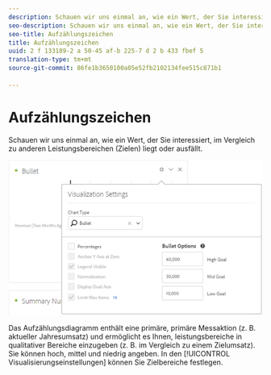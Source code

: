 ```yaml
---
description: Schauen wir uns einmal an, wie ein Wert, der Sie interessiert, im Vergleich zu anderen Leistungsbereichen (Zielen) liegt oder ausfällt.
seo-description: Schauen wir uns einmal an, wie ein Wert, der Sie interessiert, im Vergleich zu anderen Leistungsbereichen (Zielen) liegt oder ausfällt.
seo-title: Aufzählungszeichen
title: Aufzählungszeichen
uuid: 2 f 133189-2 a 50-45 af-b 225-7 d 2 b 433 fbef 5
translation-type: tm+mt
source-git-commit: 86fe1b3650100a05e52fb2102134fee515c871b1

---
```



# Aufzählungszeichen

Schauen wir uns einmal an, wie ein Wert, der Sie interessiert, im Vergleich zu anderen Leistungsbereichen (Zielen) liegt oder ausfällt.

![](assets/bullet-image.png)

Das Aufzählungsdiagramm enthält eine primäre, primäre Messaktion (z. B. aktueller Jahresumsatz) und ermöglicht es Ihnen, leistungsbereiche in qualitativer Bereiche einzugeben (z. B. im Vergleich zu einem Zielumsatz). Sie können hoch, mittel und niedrig angeben. In den [!UICONTROL Visualisierungseinstellungen] können Sie Zielbereiche festlegen.
